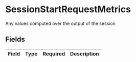 # SessionStartRequestMetrics

Any values computed over the output of the session


## Fields

| Field       | Type        | Required    | Description |
| ----------- | ----------- | ----------- | ----------- |